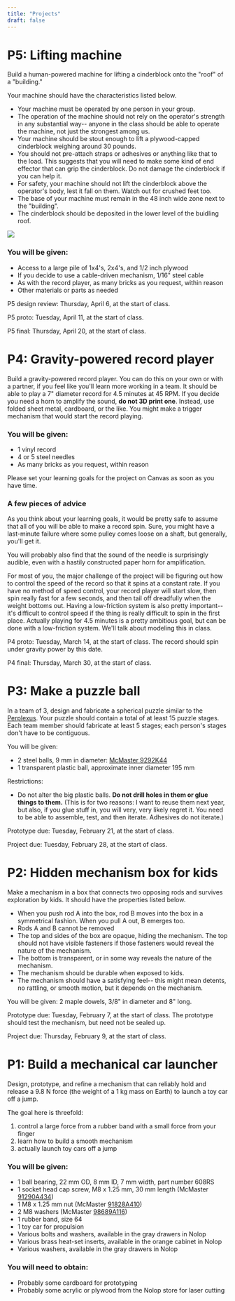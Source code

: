 ```yaml
---
title: "Projects"
draft: false
---
```

<!--

--------------------------------------------------------- HEY, YOU FOUND THE OLD PROJECT DESCRIPTIONS FROM 2020-22! THESE ARE NOT THE SAME AS WHAT WE WILL DO IN 2023! We might repeat a couple, but don't rely on that for any major life decisions. ---------------------------------------------------------

# P5: Element of a 22-piece kinetic art installation

Build a 11" x 16" panel that has the following characteristics:

1.  it is largely translucent,
2.  it has a timing sprocket in the lower left corner that, when slowly rotated with a torque of less than 10 oz-in, makes its appearance change through purely mechanical means,
3.  it has no words, logos, or other explicit messages, and
4.  it is generally respectful of the workspace around it, i.e. no irritating bells or oozing liquids.

The panels, if you assent, will be installed in the 11" x 16" panes of the windows of the Nolop red zone that face the SEC patio. Each panel will be driven by a stepper motor. The motors will slowly rotate, turning on at dusk and turning off at midnight. Passersby will be entranced by the luminous wonder you have created.

### You will be given:

*   1 GT2 timing belt pulley with a 5 mm bore
*   [1 flange coupler with a 5 mm bore](https://www.amazon.com/Coupling-Support-Hardness-Fittings-Connector/dp/B07L1FMBBC/)
*   as much 5 mm stainless steel rod as you need, within reason

The exact dimensions and more subtle mechanical details will be more thoroughly specified by Tuesday, March 10.

P5 design review: Tuesday, March 10, at the start of class.

P5 proto: Tuesday, March 24, at the start of class.

P5 final: Tuesday, March 31, at the start of class.

# P3: Folded mask or costume

Make a 3D folded mask or costume. It need not be laser-cut, but you must make a CAD model that shows the mask or costume in its folded and unfolded states. It should not be traced from an existing design of picture (unless you also drew the picture). It can cover just your face, or your whole head, but it should be 3 dimensional. It can be made of anything that folds: chipboard, thick paper, thin sheet metal, or anything else you can get. Ancillary decorations, like mustaches, are okay, but the core of the mask should be folded. It should be secured to your head somehow, so you can actually wear it.

One more requirement: **You must make (and retain or document) three prototypes.**

You will be given: nothing, but if you want thin aluminum sheet, we can get it by Friday.

Project due: Tuesday, February 11, at the start of class. Please email me a screenshot of your CAD model in folded and unfolded states by that time.

# P5: Human-powered vehicle

Your mission is, as a team of 4, to build and test a human-powered vehicle that can traverse the course depicted in the diagram below. You start at the green line and end at the green star.

The vehicle should have the following qualities:

1. It is piloted and powered entirely by 1 or more of your team members.
2. It can carry a passenger (one of your team members) to the destination without damaging them.
3. It makes traversing the course easier than dragging the passenger or carrying them like a backpack.
4. While traveling, nobody onboard the vehicle should touch the ground.
5. The vehicle should not require unusual balance or skill to pilot (no unicycles, pogo sticks, unstable monstrosities).

![The challenge course](/img/challenge-course.png)

As usual, you should develop 1-3 learning goals for the project, in the usual format on Canvas. My goal is to give you the opportunity to work on an engineering challenge that is physically larger and likely involves higher forces than the smaller, desktop projects we've done so far.

### Resources

1. Your team must spend at least $100 of Tufts' money. To order stuff, post a message in the #designforfab channel in the Nolop Slack workspace. Brandon will order whatever you ask for. The upper limit is $150ish. You are welcome to buy more stuff if you want.
2. 2x3 lumber will be available in the Nolop store for around $5/8 ft. Also, some plywood, 1/4", $10 per 2x4 ft panel. We also have lots of aluminum framing.

### Trials / due date

* Tuesday, April 19, 10:30 AM: show the class a drawing of your vehicle.
* Thursday, April 28, 10:30 AM: preliminary trials on the course. This is mandatory.
* May 9, 3:30 PM: final trials on the course. We will invite a crowd.

# P2: Build a wind-powered car

Build a small vehicle (less than 40 cm long) that can drive **upwind** without any source of energy other than the wind. We will use a fan for testing.

A few guidelines to help your learning:

* On the final vehicle, Lego gears are prohibited. You can use other Legos (wheels or whatever) if you want, but no Lego gears. This is to encourage you to learn how to design a gear, if you want to use gears. For prototyping, anything goes.
* If your design uses a propeller, do not 3D print a propeller, unless it is entirely of your own design. This is to encourage you to learn how to design a propeller.
* Your vehicle does NOT have to be a car. Wheels are cool, but other methods could also work, depending on your goals. 

### P2 due dates

P2 learning goals: Tuesday, February 8, 11:59 PM on Canvas.

P2 proto: Thursday, February 10, at the start of class.

P2 final: Tuesday, February 15, at the start of class. You can submit documentation up until late Tuesday night, but we will be testing vehicles in class.

-->

# P5: Lifting machine

Build a human-powered machine for lifting a cinderblock onto the "roof" of a "building."

Your machine should have the characteristics listed below.

*  Your machine must be operated by one person in your group.
*  The operation of the machine should not rely on the operator's strength in any substantial way-- anyone in the class should be able to operate the machine, not just the strongest among us.
*  Your machine should be stout enough to lift a plywood-capped cinderblock weighing around 30 pounds.
*  You should not pre-attach straps or adhesives or anything like that to the load. This suggests that you will need to make some kind of end effector that can grip the cinderblock. Do not damage the cinderblock if you can help it.
*  For safety, your machine should not lift the cinderblock above the operator's body, lest it fall on them. Watch out for crushed feet too.
*  The base of your machine must remain in the 48 inch wide zone next to the "building".
*  The cinderblock should be deposited in the lower level of the buidling roof.

![](/img/lifting-machine-diagram.jpg)

### You will be given:

*   Access to a large pile of 1x4's, 2x4's, and 1/2 inch plywood
*   If you decide to use a cable-driven mechanism, 1/16" steel cable
*   As with the record player, as many bricks as you request, within reason
*   Other materials or parts as needed

P5 design review: Thursday, April 6, at the start of class.

P5 proto: Tuesday, April 11, at the start of class.

P5 final: Thursday, April 20, at the start of class.

# P4: Gravity-powered record player

Build a gravity-powered record player. You can do this on your own or with a partner, if you feel like you'll learn more working in a team. It should be able to play a 7" diameter record for 4.5 minutes at 45 RPM. If you decide you need a horn to amplify the sound, **do not 3D print one**. Instead, use folded sheet metal, cardboard, or the like. You might make a trigger mechanism that would start the record playing.

### You will be given:

*   1 vinyl record
*   4 or 5 steel needles
*   As many bricks as you request, within reason

Please set your learning goals for the project on Canvas as soon as you have time.

### A few pieces of advice

As you think about your learning goals, it would be pretty safe to assume that all of you will be able to make a record spin. Sure, you might have a last-minute failure where some pulley comes loose on a shaft, but generally, you'll get it.

You will probably also find that the sound of the needle is surprisingly audible, even with a hastily constructed paper horn for amplification.

For most of you, the major challenge of the project will be figuring out how to control the speed of the record so that it spins at a constant rate. If you have no method of speed control, your record player will start slow, then spin really fast for a few seconds, and then tail off dreadfully when the weight bottoms out. Having a low-friction system is also pretty important-- it's difficult to control speed if the thing is really difficult to spin in the first place. Actually playing for 4.5 minutes is a pretty ambitious goal, but can be done with a low-friction system. We'll talk about modeling this in class.

P4 proto: Tuesday, March 14, at the start of class. The record should spin under gravity power by this date.

P4 final: Thursday, March 30, at the start of class.

# P3: Make a puzzle ball

In a team of 3, design and fabricate a spherical puzzle similar to the [Perplexus](http://superplexus.com/perplexus/). Your puzzle should contain a total of at least 15 puzzle stages. Each team member should fabricate at least 5 stages; each person's stages don't have to be contiguous.

You will be given:

* 2 steel balls, 9 mm in diameter: [McMaster 9292K44](https://www.mcmaster.com/9292K44)
* 1 transparent plastic ball, approximate inner diameter 195 mm

Restrictions:

* Do not alter the big plastic balls. **Do not drill holes in them or glue things to them.** (This is for two reasons: I want to reuse them next year, but also, if you glue stuff in, you will very, very likely regret it. You need to be able to assemble, test, and then iterate. Adhesives do not iterate.)

Prototype due: Tuesday, February 21, at the start of class.

Project due: Tuesday, February 28, at the start of class.

# P2: Hidden mechanism box for kids

Make a mechanism in a box that connects two opposing rods and survives exploration by kids. It should have the properties listed below.

*   When you push rod A into the box, rod B moves into the box in a symmetrical fashion. When you pull A out, B emerges too.
*   Rods A and B cannot be removed
*   The top and sides of the box are opaque, hiding the mechanism. The top should not have visible fasteners if those fasteners would reveal the nature of the mechanism.
*   The bottom is transparent, or in some way reveals the nature of the mechanism.
*   The mechanism should be durable when exposed to kids.
*   The mechanism should have a satisfying feel-- this might mean detents, no rattling, or smooth motion, but it depends on the mechanism.

You will be given: 2 maple dowels, 3/8" in diameter and 8" long.

Prototype due: Tuesday, February 7, at the start of class. The prototype should test the mechanism, but need not be sealed up.

Project due: Thursday, February 9, at the start of class.

# P1: Build a mechanical car launcher

Design, prototype, and refine a mechanism that can reliably hold and release a 9.8 N force (the weight of a 1 kg mass on Earth) to launch a toy car off a jump.

The goal here is threefold: 

1. control a large force from a rubber band with a small force from your finger
2. learn how to build a smooth mechanism
3. actually launch toy cars off a jump

### You will be given:

*  1 ball bearing, 22 mm OD, 8 mm ID, 7 mm width, part number 608RS
*  1 socket head cap screw, M8 x 1.25 mm, 30 mm length (McMaster [91290A434](https://www.mcmaster.com/91290A434/))
*  1 M8 x 1.25 mm nut (McMaster [91828A410](https://www.mcmaster.com/91828A410/))
*  2 M8 washers (McMaster [98689A116](https://www.mcmaster.com/98689A116/))
*  1 rubber band, size 64
*  1 toy car for propulsion
*  Various bolts and washers, available in the gray drawers in Nolop
*  Various brass heat-set inserts, available in the orange cabinet in Nolop
*  Various washers, available in the gray drawers in Nolop

### You will need to obtain:

*  Probably some cardboard for prototyping
*  Probably some acrylic or plywood from the Nolop store for laser cutting

